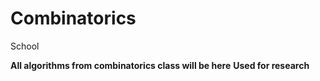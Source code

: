 # Combinatorics
School

**All algorithms from combinatorics class will be here**
**Used for research**
